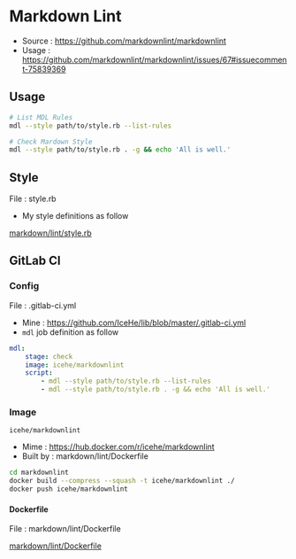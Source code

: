 # Markdown Lint

- Source : https://github.com/markdownlint/markdownlint
- Usage : https://github.com/markdownlint/markdownlint/issues/67#issuecomment-75839369

## Usage

```bash
# List MDL Rules
mdl --style path/to/style.rb --list-rules

# Check Mardown Style
mdl --style path/to/style.rb . -g && echo 'All is well.'
```

## Style

File : style.rb

- My style definitions as follow

[markdown/lint/style.rb](style.rb ':include :type=code ruby')

## GitLab CI

### Config

File : .gitlab-ci.yml

- Mine : https://github.com/IceHe/lib/blob/master/.gitlab-ci.yml
- `mdl` job definition as follow

```yaml
mdl:
    stage: check
    image: icehe/markdownlint
    script:
        - mdl --style path/to/style.rb --list-rules
        - mdl --style path/to/style.rb . -g && echo 'All is well.'
```

### Image

`icehe/markdownlint`

- Mime : https://hub.docker.com/r/icehe/markdownlint
- Built by : markdown/lint/Dockerfile

```bash
cd markdownlint
docker build --compress --squash -t icehe/markdownlint ./
docker push icehe/markdownlint
```

#### Dockerfile

File : markdown/lint/Dockerfile

[markdown/lint/Dockerfile](Dockerfile ':include :type=code docker')
